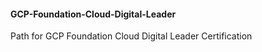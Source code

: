 #### GCP-Foundation-Cloud-Digital-Leader
Path for GCP Foundation Cloud Digital Leader Certification
